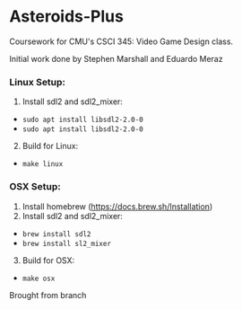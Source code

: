 # Asteroids-Plus
Coursework for CMU's CSCI 345: Video Game Design class.

Initial work done by Stephen Marshall and Eduardo Meraz


### Linux Setup:
1. Install sdl2 and sdl2_mixer:
 - `sudo apt install libsdl2-2.0-0`
 - `sudo apt install libsdl2-2.0-0`
2. Build for Linux:
 - `make linux`

### OSX Setup:
1. Install homebrew (https://docs.brew.sh/Installation)
2. Install sdl2 and sdl2_mixer:
 - `brew install sdl2`
 - `brew install sl2_mixer`
3. Build for OSX:
 - `make osx`

Brought from branch

